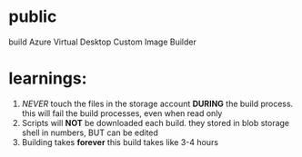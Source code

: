 # public
build Azure Virtual Desktop Custom Image Builder
# learnings:
1. _NEVER_ touch the files in the storage account **DURING** the build process. this will fail the build processes, even when read only
2. Scripts will **NOT** be downloaded each build. they stored in blob storage shell in numbers, BUT can be edited
3. Building takes **forever** this build takes like 3-4 hours
